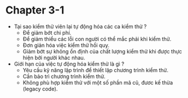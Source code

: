 # Chapter 3-1
+ Tại sao kiểm thử viên lại tự động hóa các ca kiểm thử ?
  - Để giảm bớt chi phí.
  - Để giảm thiểu các lỗi con người có thể mắc phải khi kiểm thử.
  - Đơn giản hóa việc kiểm thử hồi quy.
  - Giảm bớt sự không ổn định của chất lượng kiểm thử khi được thực hiện bởi người khác nhau.
+ Giới hạn của việc tự động hóa kiểm thử là gì ?
  - Yêu cầu kỹ năng lập trình để thiết lập chương trình kiểm thử.
  - Cần bảo trì chương trình kiểm thử.
  - Không phù hợp kiểm thử với một số phần mã cũ, đươc kế thừa (legacy code).
